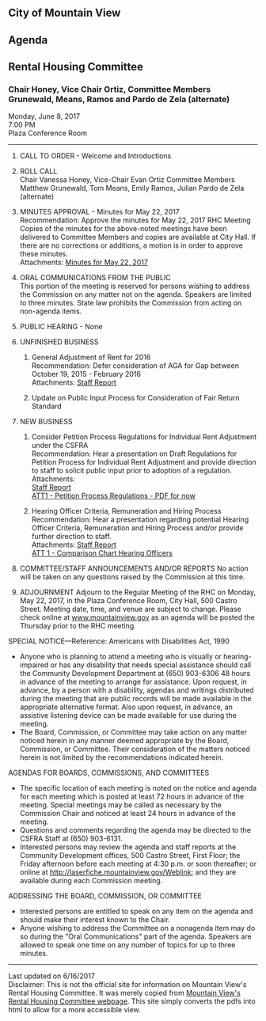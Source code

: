 <script>
  (function(i,s,o,g,r,a,m){i['GoogleAnalyticsObject']=r;i[r]=i[r]||function(){
  (i[r].q=i[r].q||[]).push(arguments)},i[r].l=1*new Date();a=s.createElement(o),
  m=s.getElementsByTagName(o)[0];a.async=1;a.src=g;m.parentNode.insertBefore(a,m)
  })(window,document,'script','https://www.google-analytics.com/analytics.js','ga');

  ga('create', 'UA-101098054-2', 'auto');
  ga('send', 'pageview');

</script>
<div id="google_translate_element"></div><script type="text/javascript">
function googleTranslateElementInit() {
  new google.translate.TranslateElement({pageLanguage: 'en', includedLanguages: 'es,ru,tl,zh-CN', layout: google.translate.TranslateElement.InlineLayout.SIMPLE, gaTrack: true, gaId: 'UA-101098054-2'}, 'google_translate_element');
}
</script><script type="text/javascript" src="//translate.google.com/translate_a/element.js?cb=googleTranslateElementInit"></script>
                

## City of Mountain View
## Agenda
## Rental Housing Committee

### Chair Honey, Vice Chair Ortiz, Committee Members Grunewald, Means, Ramos and Pardo de Zela (alternate)

Monday, June 8, 2017  
7:00 PM  
Plaza Conference Room  

***

1. CALL TO ORDER - Welcome and Introductions  

2.  ROLL CALL  
Chair Vanessa Honey, Vice-Chair Evan Ortiz Committee Members Matthew Grunewald, Tom Means, Emily Ramos, Julian Pardo de Zela (alternate)  

3. MINUTES APPROVAL - Minutes for May 22, 2017  
Recommendation: Approve the minutes for May 22, 2017 RHC Meeting  
Copies of the minutes for the above-noted meetings have been delivered to Committee Members and copies are available at City Hall.  If there are no corrections or additions, a motion is in order to approve these minutes.  
Attachments: [Minutes for May 22, 2017](../minutes/05222017)

4. ORAL COMMUNICATIONS FROM THE PUBLIC  
This portion of the meeting is reserved for persons wishing to address the Commission on any matter not on the agenda.  Speakers are limited to three minutes.  State law prohibits the Commission from acting on non-agenda items.

5. PUBLIC HEARING - None

6. UNFINISHED BUSINESS  
    1. General Adjustment of Rent for 2016  
	Recommendation: Defer consideration of AGA for Gap between October 19, 2015 - February 2016  
	Attachments: [Staff Report](../memo/010)
	
	2. Update on Public Input Process for Consideration of Fair Return Standard  

7.  NEW BUSINESS  
      1. Consider Petition Process Regulations for Individual Rent Adjustment under the CSFRA  
	  Recommendation: Hear a presentation on Draft Regulations for Petition Process for Individual Rent Adjustment and provide direction to staff to solicit public input prior to adoption of a regulation.  
	  Attachments:  
	  [Staff Report](../memo/011)  
	  [ATT1 - Petition Process Regulations - PDF for now](../att/009.pdf)
	  
	  2. Hearing Officer Criteria, Remuneration and Hiring Process  
	  Recommendation: Hear a presentation regarding potential Hearing Officer Criteria, Remuneration and Hiring Process and/or provide further direction to staff.  
	  Attachments:
	  [Staff Report](../memo/012)  
	  [ATT 1 - Comparison Chart Hearing Officers](../att/010.pdf)  

8. COMMITTEE/STAFF ANNOUNCEMENTS AND/OR REPORTS
No action will be taken on any questions raised by the Commission at this time.

9. ADJOURNMENT
Adjourn to the Regular Meeting of the RHC on Monday, May 22, 2017, in the Plaza Conference Room, City Hall, 500 Castro Street.  Meeting date, time, and venue are subject to change.  Please check online at www.mountainview.gov as an agenda will be posted the Thursday prior to the RHC meeting.

SPECIAL NOTICE—Reference:  Americans with Disabilities Act, 1990
- Anyone   who   is   planning   to   attend   a   meeting   who   is   visually   or   hearing-impaired   or   has   any   disability   that   needs   special assistance   should   call   the   Community   Development   Department   at   (650)   903-6306 48 hours   in   advance   of   the   meeting   to arrange  for  assistance.    Upon  request,  in  advance,  by  a  person  with  a  disability,  agendas  and  writings  distributed  during  the meeting  that  are  public  records  will  be  made  available  in  the  appropriate  alternative  format.    Also  upon  request,  in  advance, an assistive listening device can be made available for use during the meeting.
- The   Board,   Commission,   or   Committee   may   take   action   on   any   matter   noticed   herein   in   any   manner   deemed   appropriate by   the   Board,   Commission,   or   Committee.      Their   consideration   of   the   matters   noticed   herein   is   not   limited   by   the recommendations indicated herein.

AGENDAS FOR BOARDS, COMMISSIONS, AND COMMITTEES
- The  specific  location  of  each  meeting  is  noted  on  the  notice  and  agenda  for  each  meeting  which  is  posted  at  least  72 hours in  advance  of  the  meeting.    Special  meetings  may  be  called  as  necessary  by  the  Commission  Chair  and  noticed  at  least  24 hours in advance of the meeting.
- Questions and comments regarding the agenda may be directed to the CSFRA Staff at (650) 903-6131.
- Interested   persons   may   review   the   agenda   and   staff   reports   at   the   Community   Development   offices,   500 Castro   Street, First Floor; the Friday afternoon before each meeting at 4:30 p.m. or soon thereafter; or online at http://laserfiche.mountainview.gov/Weblink; and they are available during each Commission meeting.

ADDRESSING THE BOARD, COMMISSION, OR COMMITTEE
- Interested persons are entitled to speak on any item on the agenda and should make their interest known to the Chair.
-  Anyone  wishing  to  address  the  Committee  on  a  nonagenda  item  may  do  so  during  the  "Oral  Communications"  part  of  the agenda.  Speakers are allowed to speak one time on any number of topics for up to three minutes.

***
Last updated on 6/16/2017  
Disclaimer: This is not the official site for information on Mountain View's Rental Housing Committee. It was merely copied from [Mountain View's Rental Housing Committee webpage](http://mountainview.gov/council/rental_housing_committee/default.asp). This site simply converts the pdfs into html to allow for a more accessible view.
